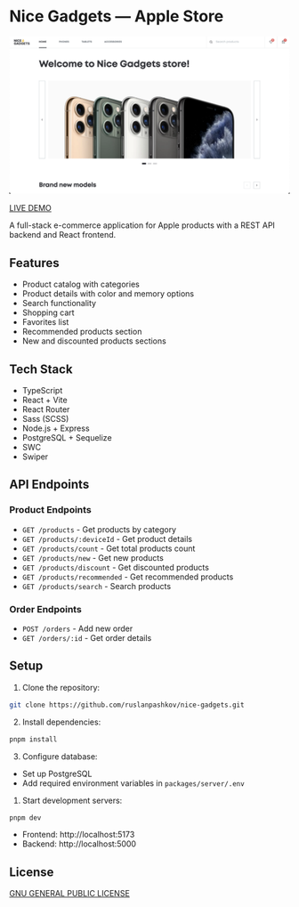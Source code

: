 # Nice Gadgets — Apple Store

![Website Preview](preview.png)

[LIVE DEMO](https://ruslanpashkov.com/projects/nice-gadgets/)

A full-stack e-commerce application for Apple products with a REST API backend and React frontend.

## Features

- Product catalog with categories
- Product details with color and memory options
- Search functionality
- Shopping cart
- Favorites list
- Recommended products section
- New and discounted products sections

## Tech Stack

- TypeScript
- React + Vite
- React Router
- Sass (SCSS)
- Node.js + Express
- PostgreSQL + Sequelize
- SWC
- Swiper

## API Endpoints

### Product Endpoints

- `GET /products` - Get products by category
- `GET /products/:deviceId` - Get product details
- `GET /products/count` - Get total products count
- `GET /products/new` - Get new products
- `GET /products/discount` - Get discounted products
- `GET /products/recommended` - Get recommended products
- `GET /products/search` - Search products

### Order Endpoints

- `POST /orders` - Add new order
- `GET /orders/:id` - Get order details

## Setup

1. Clone the repository:

```bash
git clone https://github.com/ruslanpashkov/nice-gadgets.git
```

2. Install dependencies:

```bash
pnpm install
```

3. Configure database:

- Set up PostgreSQL
- Add required environment variables in `packages/server/.env`

1. Start development servers:

```bash
pnpm dev
```

- Frontend: http://localhost:5173
- Backend: http://localhost:5000

## License

[GNU GENERAL PUBLIC LICENSE](LICENSE)
